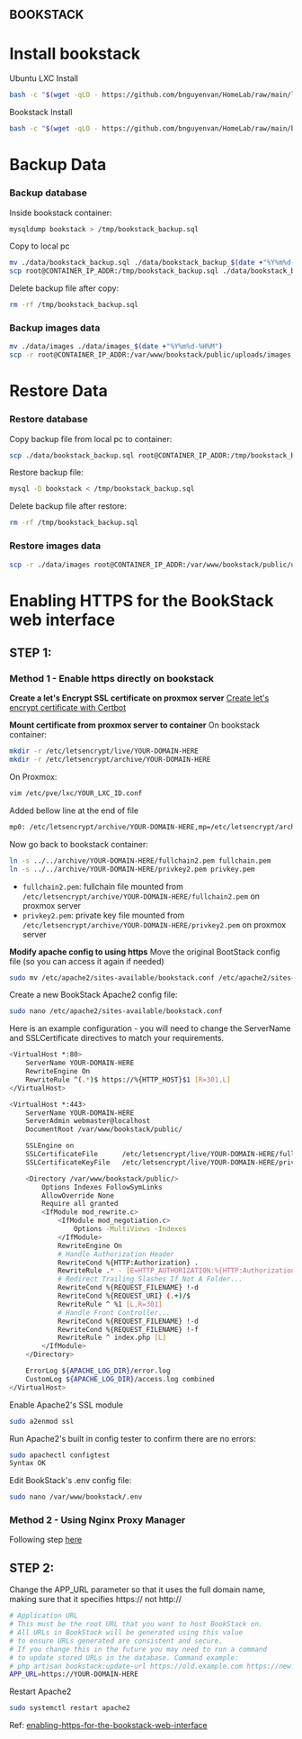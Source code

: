 BOOKSTACK
--------

# Install bookstack

Ubuntu LXC Install

```bash
bash -c "$(wget -qLO - https://github.com/bnguyenvan/HomeLab/raw/main/lxc/ubuntu.sh)"
```

Bookstack Install

```bash
bash -c "$(wget -qLO - https://github.com/bnguyenvan/HomeLab/raw/main/bookstack/bookstack.sh)"
```

# Backup Data
### Backup database
Inside bookstack container:
```bash
mysqldump bookstack > /tmp/bookstack_backup.sql
```

Copy to local pc
```bash
mv ./data/bookstack_backup.sql ./data/bookstack_backup_$(date +"%Y%m%d-%H%M").sql
scp root@CONTAINER_IP_ADDR:/tmp/bookstack_backup.sql ./data/bookstack_backup.sql
```
Delete backup file after copy:
```bash
rm -rf /tmp/bookstack_backup.sql
```

### Backup images data
```bash
mv ./data/images ./data/images_$(date +"%Y%m%d-%H%M")
scp -r root@CONTAINER_IP_ADDR:/var/www/bookstack/public/uploads/images ./data/
```

# Restore Data
### Restore database
Copy backup file from local pc to container:
```bash
scp ./data/bookstack_backup.sql root@CONTAINER_IP_ADDR:/tmp/bookstack_backup.sql
```

Restore backup file:
```bash
mysql -D bookstack < /tmp/bookstack_backup.sql
```

Delete backup file after restore:
```bash
rm -rf /tmp/bookstack_backup.sql 
```

### Restore images data

```bash
scp -r ./data/images root@CONTAINER_IP_ADDR:/var/www/bookstack/public/uploads/
```

# Enabling HTTPS for the BookStack web interface
## STEP 1:
### Method 1 - Enable https directly on bookstack

__Create a let's Encrypt SSL certificate on proxmox server__
[Create let's encrypt certificate with Certbot](https://books.ducloi.store/books/home-ebook/page/ssl-certificate-create-lets-encrypt-certificate-with-certbot)

__Mount certificate from proxmox server to container__
On bookstack container:
```bash
mkdir -r /etc/letsencrypt/live/YOUR-DOMAIN-HERE
mkdir -r /etc/letsencrypt/archive/YOUR-DOMAIN-HERE
```
On Proxmox:
```bash
vim /etc/pve/lxc/YOUR_LXC_ID.conf
```
Added bellow line at the end of file
```bash
mp0: /etc/letsencrypt/archive/YOUR-DOMAIN-HERE,mp=/etc/letsencrypt/archive/YOUR-DOMAIN-HERE
```
Now go back to bookstack container:
```bash
ln -s ../../archive/YOUR-DOMAIN-HERE/fullchain2.pem fullchain.pem
ln -s ../../archive/YOUR-DOMAIN-HERE/privkey2.pem privkey.pem
```
* `fullchain2.pem`: fullchain file mounted from `/etc/letsencrypt/archive/YOUR-DOMAIN-HERE/fullchain2.pem` on proxmox server
* `privkey2.pem`: private key file mounted from `/etc/letsencrypt/archive/YOUR-DOMAIN-HERE/privkey2.pem` on proxmox server

__Modify apache config to using https__
Move the original BootStack config file (so you can access it again if needed)
```bash
sudo mv /etc/apache2/sites-available/bookstack.conf /etc/apache2/sites-available/bookstack.conf.old
```

Create a new BookStack Apache2 config file:
```bash
sudo nano /etc/apache2/sites-available/bookstack.conf
```
Here is an example configuration - you will need to change the ServerName and SSLCertificate directives to match your requirements.
```bash
<VirtualHost *:80>
    ServerName YOUR-DOMAIN-HERE
    RewriteEngine On
    RewriteRule ^(.*)$ https://%{HTTP_HOST}$1 [R=301,L]
</VirtualHost>

<VirtualHost *:443>
	ServerName YOUR-DOMAIN-HERE
	ServerAdmin webmaster@localhost
	DocumentRoot /var/www/bookstack/public/

    SSLEngine on
    SSLCertificateFile      /etc/letsencrypt/live/YOUR-DOMAIN-HERE/fullchain.pem
    SSLCertificateKeyFile   /etc/letsencrypt/live/YOUR-DOMAIN-HERE/privkey.pem

    <Directory /var/www/bookstack/public/>
        Options Indexes FollowSymLinks
        AllowOverride None
        Require all granted
        <IfModule mod_rewrite.c>
            <IfModule mod_negotiation.c>
                Options -MultiViews -Indexes
            </IfModule>
            RewriteEngine On
            # Handle Authorization Header
            RewriteCond %{HTTP:Authorization} .
            RewriteRule .* - [E=HTTP_AUTHORIZATION:%{HTTP:Authorization}]
            # Redirect Trailing Slashes If Not A Folder...
            RewriteCond %{REQUEST_FILENAME} !-d
            RewriteCond %{REQUEST_URI} (.+)/$
            RewriteRule ^ %1 [L,R=301]
            # Handle Front Controller...
            RewriteCond %{REQUEST_FILENAME} !-d
            RewriteCond %{REQUEST_FILENAME} !-f
            RewriteRule ^ index.php [L]
        </IfModule>
    </Directory>

	ErrorLog ${APACHE_LOG_DIR}/error.log
	CustomLog ${APACHE_LOG_DIR}/access.log combined
</VirtualHost>
```

Enable Apache2's SSL module
```bash
sudo a2enmod ssl
```

Run Apache2's built in config tester to confirm there are no errors:
```bash
sudo apachectl configtest
Syntax OK
```

Edit BookStack's .env config file:
```bash
sudo nano /var/www/bookstack/.env
```

### Method 2 - Using Nginx Proxy Manager
Following step [here](https://github.com/bnguyenvan/HomeLab/tree/main/nginxproxymanager)

## STEP 2:
Change the APP_URL parameter so that it uses the full domain name, making sure that it specifies https:// not http://
```bash
# Application URL
# This must be the root URL that you want to host BookStack on.
# All URLs in BookStack will be generated using this value
# to ensure URLs generated are consistent and secure.
# If you change this in the future you may need to run a command
# to update stored URLs in the database. Command example:
# php artisan bookstack:update-url https://old.example.com https://new.example.com
APP_URL=https://YOUR-DOMAIN-HERE
```
Restart Apache2
```bash
sudo systemctl restart apache2
```
Ref: [enabling-https-for-the-bookstack-web-interface](https://docs.sam.gy/books/bookstack/page/enabling-https-for-the-bookstack-web-interface)
